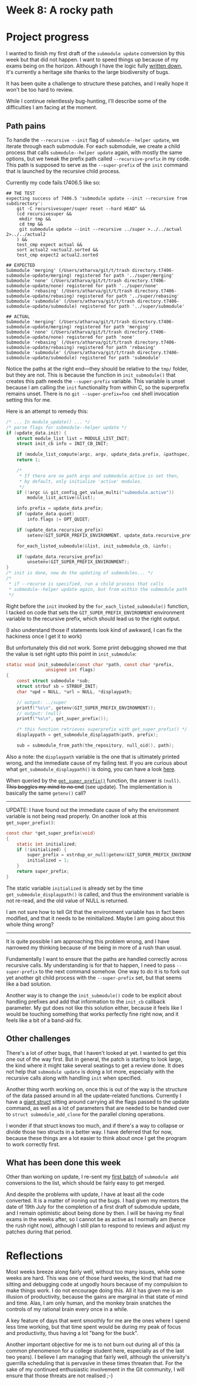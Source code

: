 # Week 8: A rocky path

# Project progress

I wanted to finish my first draft of the `submodule update` conversion by this week but that did not happen. I want to speed things up because of my exams being on the horizon. Although I have the logic fully [written down](https://github.com/tfidfwastaken/git/commits/submodule-helper-update-1), it's currently a heritage site thanks to the large biodiversity of bugs.

It has been quite a challenge to structure these patches, and I really hope it won't be too hard to review.

While I continue relentlessly bug-hunting, I'll describe some of the difficulties I am facing at the moment.

## Path pains

To handle the `--recursive --init` flag of `submodule--helper update`, we iterate through each submodule. For each submodule, we create a child process that calls `submodule--helper update` again, with mostly the same options, but we tweak the prefix path called `--recursive-prefix` in my code. This path is supposed to serve as the `--super-prefix` of the `init` command that is launched by the recursive child process.

Currently my code fails t7406.5 like so:

```
## THE TEST
expecting success of 7406.5 'submodule update --init --recursive from subdirectory':
	git -C recursivesuper/super reset --hard HEAD^ &&
	(cd recursivesuper &&
	 mkdir tmp &&
	 cd tmp &&
	 git submodule update --init --recursive ../super >../../actual 2>../../actual2
	) &&
	test_cmp expect actual &&
	sort actual2 >actual2.sorted &&
	test_cmp expect2 actual2.sorted

## EXPECTED
Submodule 'merging' (/Users/atharva/git/t/trash directory.t7406-submodule-update/merging) registered for path '../super/merging'
Submodule 'none' (/Users/atharva/git/t/trash directory.t7406-submodule-update/none) registered for path '../super/none'
Submodule 'rebasing' (/Users/atharva/git/t/trash directory.t7406-submodule-update/rebasing) registered for path '../super/rebasing'
Submodule 'submodule' (/Users/atharva/git/t/trash directory.t7406-submodule-update/submodule) registered for path '../super/submodule'

## ACTUAL
Submodule 'merging' (/Users/atharva/git/t/trash directory.t7406-submodule-update/merging) registered for path 'merging'
Submodule 'none' (/Users/atharva/git/t/trash directory.t7406-submodule-update/none) registered for path 'none'
Submodule 'rebasing' (/Users/atharva/git/t/trash directory.t7406-submodule-update/rebasing) registered for path 'rebasing'
Submodule 'submodule' (/Users/atharva/git/t/trash directory.t7406-submodule-update/submodule) registered for path 'submodule'
```

Notice the paths at the right end—they should be relative to the `tmp/` folder, but they are not. This is because the function in `init_submodule()` that creates this path needs the `--super-prefix` variable. This variable is unset because I am calling the `init` functionality from within C, so the superprefix remains unset. There is no `git --super-prefix=foo cmd` shell invocation setting this for me.

Here is an attempt to remedy this:

```c
/* ... In module_update() ... */
/* parse flags for submodule--helper update */
if (update_data.init) {
    struct module_list list = MODULE_LIST_INIT;
    struct init_cb info = INIT_CB_INIT;

    if (module_list_compute(argc, argv, update_data.prefix, &pathspec, &list) < 0)
    return 1;

    /*
     * If there are no path args and submodule.active is set then,
     * by default, only initialize 'active' modules.
     */
    if (!argc && git_config_get_value_multi("submodule.active"))
        module_list_active(&list);

    info.prefix = update_data.prefix;
    if (update_data.quiet)
        info.flags |= OPT_QUIET;

    if (update_data.recursive_prefix)
        setenv(GIT_SUPER_PREFIX_ENVIRONMENT, update_data.recursive_prefix, 1);

    for_each_listed_submodule(&list, init_submodule_cb, &info);

    if (update_data.recursive_prefix)
        unsetenv(GIT_SUPER_PREFIX_ENVIRONMENT);
}
/* init is done, now do the updating of submodules... */
/*
 * if --recurse is specified, run a child process that calls
 * submodule--helper update again, but from within the submodule path
 */
```

Right before the `init` invoked by the `for_each_listed_submodule()` function, I tacked on code that sets the `GIT_SUPER_PREFIX_ENVIRONMENT` environment variable to the recursive prefix, which should lead us to the right output.

(I also understand those if statements look kind of awkward, I can fix the hackiness once I get it to work)

But unfortunately this did not work. Some print debugging showed me that the value is set right upto this point in `init_submodule`:

```c
static void init_submodule(const char *path, const char *prefix,
			   unsigned int flags)
{
	const struct submodule *sub;
	struct strbuf sb = STRBUF_INIT;
	char *upd = NULL, *url = NULL, *displaypath;

	// output: ../super
	printf("%s\n", getenv(GIT_SUPER_PREFIX_ENVIRONMENT));
	// output: (null)
	printf("%s\n", get_super_prefix());

	/* this function retrieves superprefix with get_super_prefix() */
	displaypath = get_submodule_displaypath(path, prefix);

	sub = submodule_from_path(the_repository, null_oid(), path);

```

Also a note: the `displaypath` variable is the one that is ultimately printed wrong, and the immediate cause of my failing test. If you are curious about what `get_submodule_displaypath()` is doing, you can have a look [here](https://github.com/git/git/blob/211eca0895794362184da2be2a2d812d070719d3/builtin/submodule--helper.c#L253-L271).

When queried by the [`get_super_prefix()`](https://github.com/gitgitgadget/git/blob/d486ca60a51c9cb1fe068803c3f540724e95e83a/environment.c#L237-L245) function, the answer is `(null)`. ~~This boggles my mind to no end~~ (see update). The implementation is basically the same `getenv()` call?

---

UPDATE: I have found out the immediate cause of why the environment variable is not being read properly. On another look at this `get_super_prefix()`:
```c
const char *get_super_prefix(void)
{
	static int initialized;
	if (!initialized) {
		super_prefix = xstrdup_or_null(getenv(GIT_SUPER_PREFIX_ENVIRONMENT));
		initialized = 1;
	}
	return super_prefix;
}
```

The static variable `initialized` is already set by the time `get_submodule_displaypath()` is called, and thus the environment variable is not re-read, and the old value of NULL is returned.

I am not sure how to tell Git that the environment variable has in fact been modified, and that it needs to be reinitialized. Maybe I am going about this whole thing wrong?

---

It is quite possible I am approaching this problem wrong, and I have narrowed my thinking because of me being in more of a rush than usual.

Fundamentally I want to ensure that the paths are handled correctly across recursive calls. My understanding is for that to happen, I need to pass `--super-prefix` to the next command somehow. One way to do it is to fork out yet another git child process with the `--super-prefix` set, but that seems like a bad solution.

Another way is to change the `init_submodule()` code to be explicit about handling prefixes and add that information to the `init_cb` callback parameter. My gut does not like this solution either, because it feels like I would be touching something that works perfectly fine right now, and it feels like a bit of a band-aid fix.

## Other challenges

There's a lot of other bugs, that I haven't looked at yet. I wanted to get this one out of the way first. But in general, the patch is starting to look large, the kind where it might take several seatings to get a review done. It does not help that `submodule update` is doing a lot more, especially with the recursive calls along with handling `init` when specified.

Another thing worth working on, once this is out of the way is the structure of the data passed around in all the update-related functions. Currently I have a [giant struct](https://github.com/tfidfwastaken/git/blob/09dcb05c4035dba46aaaa62cd1f03fc271067cde/builtin/submodule--helper.c#L2044-L2077) sitting around carrying all the flags passed to the update command, as well as a lot of parameters that are needed to be handed over to `struct submodule_add_clone` for the parallel cloning operations.

I wonder if that struct knows too much, and if there's a way to collapse or divide those two structs in a better way. I have deferred that for now, because these things are a lot easier to think about once I get the program to work correctly first.

## What has been done this week

Other than working on update, I re-sent my [first batch](https://lore.kernel.org/git/20210710074801.19917-1-raykar.ath@gmail.com/) of `submodule add` conversions to the list, which should be fairly easy to get merged.

And despite the problems with update, I have at least all the code converted. It is a matter of ironing out the bugs. I had given my mentors the date of 19th July for the completion of a first draft of submodule update, and I remain optimistic about being done by then. I will be having my final exams in the weeks after, so I cannot be as active as I normally am (hence the rush right now), although I still plan to respond to reviews and adjust my patches during that period.

# Reflections

Most weeks breeze along fairly well, without too many issues, while some weeks are hard. This was one of those hard weeks, the kind that had me sitting and debugging code at ungodly hours because of my compulsion to make things work. I do not encourage doing this. All it has given me is an illusion of productivity, because the gains are marginal in that state of mind and time. Alas, I am only human, and the monkey brain snatches the controls of my rational brain every once in a while.

A key feature of days that went smoothly for me are the ones where I spend less time working, but that time spent would be during my peak of focus and productivity, thus having a lot "bang for the buck".

Another important objective for me is to not burn out during all of this (a common phenomenon for a college student here, especially as of the last two years). I believe I am managing that fairly well, although the university's guerrilla scheduling that is pervasive in these times threaten that. For the sake of my continued enthusiastic involvement in the Git community, I will ensure that those threats are not realised ;-)
